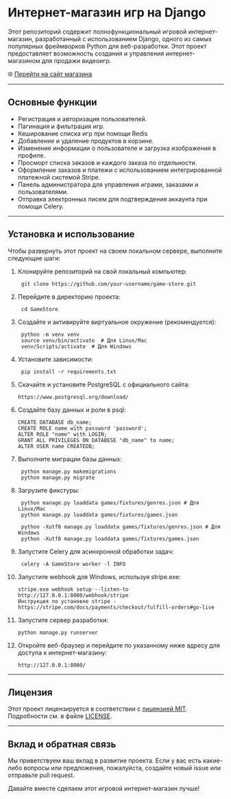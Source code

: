 # Интернет-магазин игр на Django
Этот репозиторий содержит полнофункциональный игровой интернет-магазин, разработанный с использованием Django, одного из самых популярных фреймворков Python для веб-разработки. Этот проект предоставляет возможность создания и управления интернет-магазином для продажи видеоигр.

🌐  [Перейти на сайт магазина](https://gamestore-server.online/)

___

## Основные функции

- Регистрация и авторизация пользователей.
- Пагинация и фильтрация игр.
- Кеширование списка игр при помощи Redis
- Добавление и удаление продуктов в корзине.
- Изменение информации о пользователе и загрузка изображения в профиле.
- Просморт списка заказов и каждого заказа по отдельности.
- Оформление заказов и платежи с использованием интегрированной платежной системой Stripe.
- Панель администратора для управления играми, заказами и пользователями.
- Отправка электронных писем для подтверждения аккаунта при помощи Celery.
  
___

## Установка и использование

Чтобы развернуть этот проект на своем локальном сервере, выполните следующие шаги:

1. Клонируйте репозиторий на свой локальный компьютер:
   
        git clone https://github.com/your-username/game-store.git

2. Перейдите в директорию проекта:
   
        cd GameStore

3. Создайте и активируйте виртуальное окружение (рекомендуется):
   
        python -m venv venv
        source venv/bin/activate  # Для Linux/Mac
        venv/Scripts/activate  # Для Windows

4. Установите зависимости:

        pip install -r requirements.txt

5. Скачайте и установите PostgreSQL с официального сайта:
   
       https://www.postgresql.org/download/
   
6. Создайте базу данных и роли в psql:

       CREATE DATABASE db_name;
       CREATE ROLE name with password 'password';
       ALTER ROLE "name" with LOGIN;
       GRANT ALL PRIVILEGES ON DATABESE "db_name" to name;
       ALTER USER name CREATEDB;

7. Выполните миграции базы данных:
   
        python manage.py makemigrations
        python manage.py migrate
   
8. Загрузите фикстуры:

        python manage.py loaddata games/fixtures/genres.json # Для Linux/Mac
        python manage.py loaddata games/fixtures/games.json     

        python -Xutf8 manage.py loaddata games/fixtures/genres.json # Для Windows
        python -Xutf8 manage.py loaddata games/fixtures/games.json
   
9. Запустите Celery для асинхронной обработки задач:

        celery -A GameStore worker -l INFO

10. Запустите webhook для Windows, используя stripe.exe:
   
        stripe.exe webhook setup --listen-to http://127.0.0.1:8000/webhook/stripe  
        Инструкция по установке stripe - https://stripe.com/docs/payments/checkout/fulfill-orders#go-live

11. Запустите сервер разработки:
   
        python manage.py runserver

12. Откройте веб-браузер и перейдите по указанному ниже адресу для доступа к интернет-магазину:

        http://127.0.0.1:8000/

___

## Лицензия

Этот проект лицензируется в соответствии с [лицензией MIT](https://en.wikipedia.org/wiki/MIT_License). Подробности см. в файле [LICENSE](https://github.com/pavlechenk/GameStore/blob/main/LICENSE.txt).

___

## Вклад и обратная связь

Мы приветствуем ваш вклад в развитие проекта. Если у вас есть какие-либо вопросы или предложения, пожалуйста, создайте новый issue или отправьте pull request.

Давайте вместе сделаем этот игровой интернет-магазин лучше!
